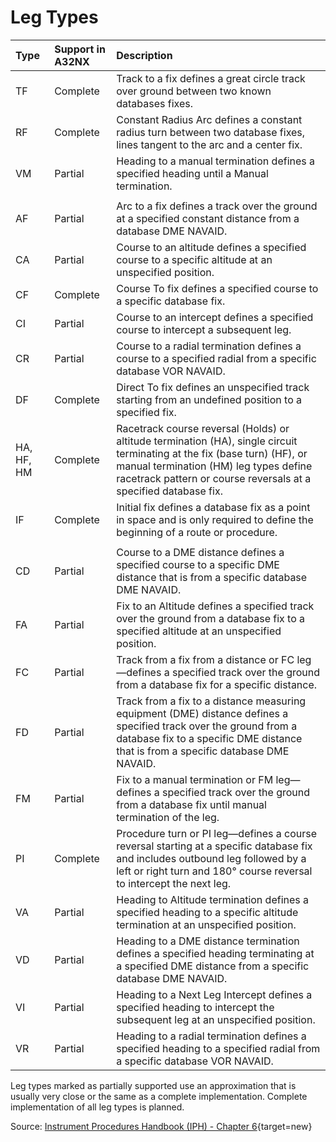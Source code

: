 # Leg Types

| Type         | Support in A32NX     | Description                                                                                                                                                                                                                              |
| :----------- | :--------------------- | :--------------------------------------------------------------------------------------------------------------------------------------------------------------------------------------------------------------------------------------- |
| TF           | Complete               | Track to a fix defines a great circle track over ground between two known databases fixes.                                                                                                                                               |
| RF           | Complete               | Constant Radius Arc defines a constant radius turn between two database fixes, lines tangent to the arc and a center fix.                                                                                                                |
| VM           | Partial                | Heading to a manual termination defines a specified heading until a Manual termination.                                                                                                                                                  |
|              |                        |                                                                                                                                                                                                                                          |
| AF           | Partial                | Arc to a fix defines a track over the ground at a specified constant distance from a database DME NAVAID.                                                                                                                                |
| CA           | Partial                | Course to an altitude defines a specified course to a specific altitude at an unspecified position.                                                                                                                                      |
| CF           | Complete               | Course To fix defines a specified course to a specific database fix.                                                                                                                                                                     |
| CI           | Partial                | Course to an intercept defines a specified course to intercept a subsequent leg.                                                                                                                                                         |
| CR           | Partial                | Course to a radial termination defines a course to a specified radial from a specific database VOR NAVAID.                                                                                                                               |
| DF           | Complete               | Direct To fix defines an unspecified track starting from an undefined position to a specified fix.                                                                                                                                       |
| HA, HF, HM   | Complete               | Racetrack course reversal (Holds) or altitude termination (HA), single circuit terminating at the fix (base turn) (HF), or manual termination (HM) leg types define racetrack pattern or course reversals at a specified database fix.   |
| IF           | Complete               | Initial fix defines a database fix as a point in space and is only required to define the beginning of a route or procedure.                                                                                                             |
|              |                        |                                                                                                                                                                                                                                          |
| CD           | Partial                | Course to a DME distance defines a specified course to a specific DME distance that is from a specific database DME NAVAID.                                                                                                              |
| FA           | Partial                | Fix to an Altitude defines a specified track over the ground from a database fix to a specified altitude at an unspecified position.                                                                                                     |
| FC           | Partial                | Track from a fix from a distance or FC leg—defines a specified track over the ground from a database fix for a specific distance.                                                                                                        |
| FD           | Partial                | Track from a fix to a distance measuring equipment (DME) distance defines a specified track over the ground from a database fix to a specific DME distance that is from a specific database DME NAVAID.                                  |
| FM           | Partial                | Fix to a manual termination or FM leg— defines a specified track over the ground from a database fix until manual termination of the leg.                                                                                                |
| PI           | Complete                | Procedure turn or PI leg—defines a course reversal starting at a specific database fix and includes outbound leg followed by a left or right turn and 180° course reversal to intercept the next leg.                                    |
| VA           | Partial                | Heading to Altitude termination defines a specified heading to a specific altitude termination at an unspecified position.                                                                                                               |
| VD           | Partial                | Heading to a DME distance termination defines a specified heading terminating at a specified DME distance from a specific database DME NAVAID.                                                                                           |
| VI           | Partial                | Heading to a Next Leg Intercept defines a specified heading to intercept the subsequent leg at an unspecified position.                                                                                                                  |
| VR           | Partial                | Heading to a radial termination defines a specified heading to a specified radial from a specific database VOR NAVAID.                                                                                                                   |

Leg types marked as partially supported use an approximation that is usually very close or the same as a complete implementation. Complete implementation of all leg types is planned.

Source: [Instrument Procedures Handbook (IPH) - Chapter 6](https://www.faa.gov/regulations_policies/handbooks_manuals/aviation/instrument_procedures_handbook/){target=new}
